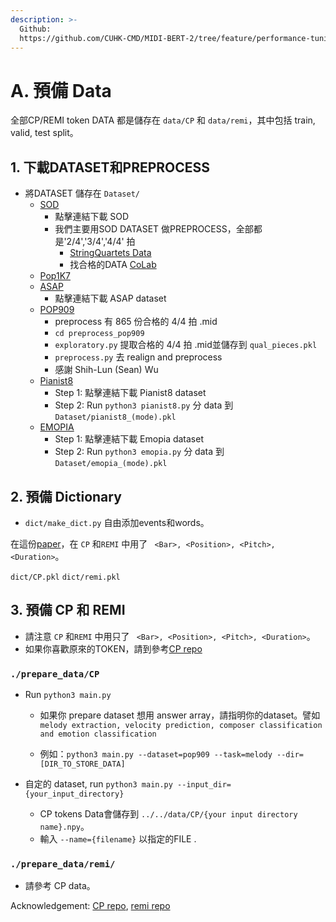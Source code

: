 ```yaml
---
description: >-
  Github:
  https://github.com/CUHK-CMD/MIDI-BERT-2/tree/feature/performance-tuning#a-prepare-data
---
```


# A. 預備 Data

全部CP/REMI token DATA 都是儲存在 `data/CP` 和 `data/remi`，其中包括 train, valid, test split。

## 1. 下載DATASET和PREPROCESS

- 將DATASET 儲存在 `Dataset/`
  * [SOD](https://qsdfo.github.io/LOP/database)
    * 點擊連結下載 SOD
    * 我們主要用SOD DATASET 做PREPROCESS，全部都是'2/4','3/4','4/4' 拍
      * [StringQuartets Data](https://github.com/CUHK-CMD/Time-Signature-Detection)
      * 找合格的DATA [CoLab](https://colab.research.google.com/drive/1GLXNTe8HsqzX9AayA4-IN3cQBAw4oKSr?usp=sharing#scrollTo=z-WtA0XCoWyz)
  * [Pop1K7](https://github.com/YatingMusic/compound-word-transformer)
  * [ASAP](https://github.com/fosfrancesco/asap-dataset)
    * 點擊連結下載 ASAP dataset
  * [POP909](https://github.com/music-x-lab/POP909-Dataset)
    * preprocess 有 865 份合格的 4/4 拍 .mid
    * ```cd preprocess_pop909```
    * ```exploratory.py``` 提取合格的 4/4 拍 .mid並儲存到 ```qual_pieces.pkl```
    * ```preprocess.py``` 去 realign and preprocess
    * 感謝 Shih-Lun (Sean) Wu
  * [Pianist8](https://zenodo.org/record/5089279)
    * Step 1: 點擊連結下載 Pianist8 dataset
    * Step 2: Run `python3 pianist8.py` 分 data 到 `Dataset/pianist8_(mode).pkl`
  * [EMOPIA](https://annahung31.github.io/EMOPIA/)
    * Step 1: 點擊連結下載 Emopia dataset 
    * Step 2: Run `python3 emopia.py` 分 data 到 `Dataset/emopia_(mode).pkl`

## 2.  預備 Dictionary

- `dict/make_dict.py` 自由添加events和words。

在這份[paper](https://drive.google.com/drive/folders/1ceIfC1UugZQHPgpEEMkdAF0VhZ1EeLl3?usp=sharing)，在 `CP` 和`REMI` 中用了 ` <Bar>, <Position>, <Pitch>, <Duration>`。

`dict/CP.pkl`
`dict/remi.pkl`

## 3. 預備 CP 和 REMI
- 請注意 `CP` 和`REMI` 中用只了 ` <Bar>, <Position>, <Pitch>, <Duration>`。
- 如果你喜歡原來的TOKEN，請到參考[CP repo](https://github.com/YatingMusic/compound-word-transformer)


### ```./prepare_data/CP```

* Run ```python3 main.py ```
  * 如果你 prepare dataset 想用 answer array，請指明你的dataset。譬如 ```melody extraction, velocity prediction, composer classification and emotion classification```
  
  * 例如：```python3 main.py --dataset=pop909 --task=melody --dir=[DIR_TO_STORE_DATA]```
  
* 自定的 dataset, run `python3 main.py --input_dir={your_input_directory}`
  *  CP tokens Data會儲存到 `../../data/CP/{your input directory name}.npy`。
  *  輸入 `--name={filename}` 以指定的FILE .

### ```./prepare_data/remi/```

* 請參考 CP data。

Acknowledgement: [CP repo](https://github.com/YatingMusic/compound-word-transformer), [remi repo](https://github.com/YatingMusic/remi/tree/6d407258fa5828600a5474354862353ef4e4e8ae)
